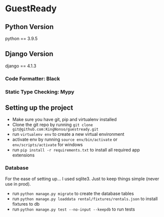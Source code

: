 # GuestReady

## Python Version
python == 3.9.5 

## Django Version
django == 4.1.3 

### Code Formatter: Black
### Static Type Checking: Mypy


## Setting up the project
* Make sure you have git, pip and virtualenv installed
* Clone the git repo by running `git clone git@github.com:KingNonso/guestready.git`
* run `virtualenv env` to create a new virtual environment
* activate env by running `source env/bin/activate` or  `env/scripts/activate` for windows
* run `pip install -r requirements.txt` to install all required app extensions

### Database
For the ease of setting up... I used sqlite3. Just to keep things simple (never use in prod).

* run `python manage.py migrate` to create the database tables
* run `python manage.py loaddata rental/fixtures/rentals.json` to install fixtures to db
* run `python manage.py test --no-input --keepdb` to run tests
